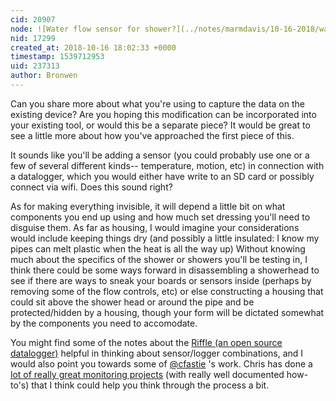 ```yaml
---
cid: 20907
node: ![Water flow sensor for shower?](../notes/marmdavis/10-16-2018/water-flow-sensor-for-shower)
nid: 17299
created_at: 2018-10-16 18:02:33 +0000
timestamp: 1539712953
uid: 237313
author: Bronwen
---
```


Can you share more about what you're using to capture the data on the existing device? Are you hoping this modification can be incorporated into your existing tool, or would this be a separate piece? It would be great to see a little more about how you've approached the first piece of this. 

It sounds like you'll be adding a sensor (you could probably use one or a few of several different kinds-- temperature, motion, etc) in connection with a datalogger, which you would either have write to an SD card or possibly connect via wifi. Does this sound right?

As for making everything invisible, it will depend a little bit on what components you end up using and how much set dressing you'll need to disguise them. As far as housing, I would imagine your considerations would include keeping things dry (and possibly a little insulated: I know my pipes can melt plastic when the heat is all the way up) Without knowing much about the specifics of the shower or showers you'll be testing in, I think there could be some ways forward in disassembling a showerhead to see if there are ways to sneak your boards or sensors inside (perhaps by removing some of the flow controls, etc) or else constructing a housing that could sit above the shower head or around the pipe and be protected/hidden by a housing, though your form will be dictated somewhat by the components you need to accomodate. 

You might find some of the notes about the [Riffle (an open source datalogger)](https://publiclab.org/tag/riffle) helpful in thinking about sensor/logger combinations, and I would also point you towards some of [@cfastie](/profile/cfastie) 's work. Chris has done a [lot of really great monitoring projects](https://publiclab.org/notes/author/cfastie) (with really well documented how-to's) that I think could help you think through the process a bit. 

